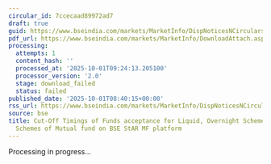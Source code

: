 ```yaml
---
circular_id: 7ccecaad89972ad7
draft: true
guid: https://www.bseindia.com/markets/MarketInfo/DispNoticesNCirculars.aspx?Noticeid={CD961DFF-6B47-4964-A849-0545BC5DAEAC}&noticeno=20251001-17&dt=10/01/2025&icount=17&totcount=18&flag=0
pdf_url: https://www.bseindia.com/markets/MarketInfo/DownloadAttach.aspx?id=20251001-17&attachedId=
processing:
  attempts: 1
  content_hash: ''
  processed_at: '2025-10-01T09:24:13.205100'
  processor_version: '2.0'
  stage: download_failed
  status: failed
published_date: '2025-10-01T08:40:15+00:00'
rss_url: https://www.bseindia.com/markets/MarketInfo/DispNoticesNCirculars.aspx?Noticeid={CD961DFF-6B47-4964-A849-0545BC5DAEAC}&noticeno=20251001-17&dt=10/01/2025&icount=17&totcount=18&flag=0
source: bse
title: Cut-Off Timings of Funds acceptance for Liquid, Overnight Schemes and Other
  Schemes of Mutual fund on BSE StAR MF platform
---
```


Processing in progress...
